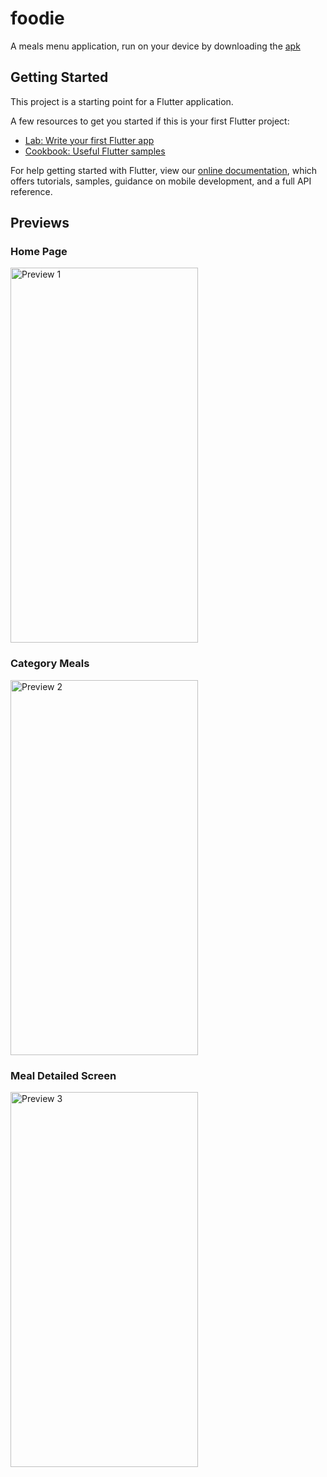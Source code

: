 # foodie

A meals menu application, run on your device by downloading the <a href="https://raw.githubusercontent.com/prasium/Foodie/main/app-release.apk">apk</a>

## Getting Started

This project is a starting point for a Flutter application.

A few resources to get you started if this is your first Flutter project:

- [Lab: Write your first Flutter app](https://flutter.dev/docs/get-started/codelab)
- [Cookbook: Useful Flutter samples](https://flutter.dev/docs/cookbook)

For help getting started with Flutter, view our
[online documentation](https://flutter.dev/docs), which offers tutorials,
samples, guidance on mobile development, and a full API reference.


## Previews
### Home Page
<img src="https://user-images.githubusercontent.com/47386692/118831933-ca861480-b8dd-11eb-8d41-25e4f7e67dba.png" alt="Preview 1" width="300" height="600"/> 

### Category Meals
<img src="https://user-images.githubusercontent.com/47386692/118832066-e8ec1000-b8dd-11eb-877d-1b569ce3bee4.png" alt="Preview 2" width="300" height="600"/>

### Meal Detailed Screen
<img src="https://user-images.githubusercontent.com/47386692/118832190-0ae59280-b8de-11eb-879c-e34ff36f61df.png" alt="Preview 3" width="300" height="600"/>
